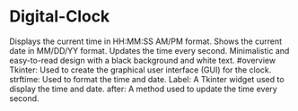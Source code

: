 # Digital-Clock
Displays the current time in HH:MM:SS AM/PM format.
Shows the current date in MM/DD/YY format.
Updates the time every second.
Minimalistic and easy-to-read design with a black background and white text.
#overview
Tkinter: Used to create the graphical user interface (GUI) for the clock.
strftime: Used to format the time and date.
Label: A Tkinter widget used to display the time and date.
after: A method used to update the time every second.
